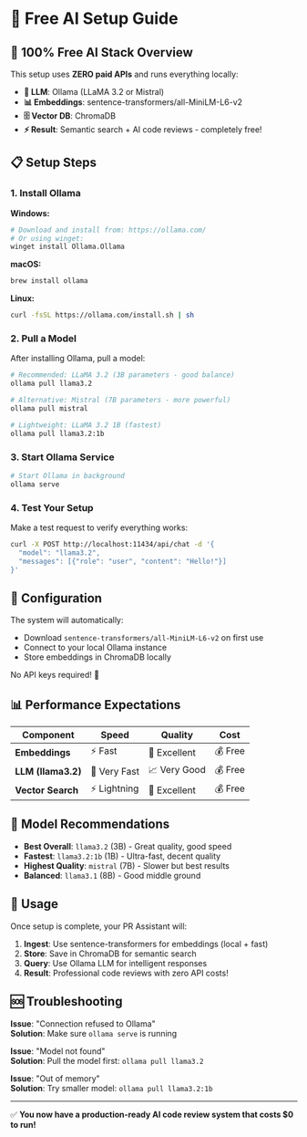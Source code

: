 # 🚀 Free AI Setup Guide

## 🎯 100% Free AI Stack Overview

This setup uses **ZERO paid APIs** and runs everything locally:

- **🧠 LLM**: Ollama (LLaMA 3.2 or Mistral)
- **📊 Embeddings**: sentence-transformers/all-MiniLM-L6-v2  
- **🗄️ Vector DB**: ChromaDB
- **⚡ Result**: Semantic search + AI code reviews - completely free!

## 📋 Setup Steps

### 1. Install Ollama

**Windows:**
```bash
# Download and install from: https://ollama.com/
# Or using winget:
winget install Ollama.Ollama
```

**macOS:**
```bash
brew install ollama
```

**Linux:**
```bash
curl -fsSL https://ollama.com/install.sh | sh
```

### 2. Pull a Model

After installing Ollama, pull a model:

```bash
# Recommended: LLaMA 3.2 (3B parameters - good balance)
ollama pull llama3.2

# Alternative: Mistral (7B parameters - more powerful)
ollama pull mistral

# Lightweight: LLaMA 3.2 1B (fastest)
ollama pull llama3.2:1b
```

### 3. Start Ollama Service

```bash
# Start Ollama in background
ollama serve
```

### 4. Test Your Setup

Make a test request to verify everything works:

```bash
curl -X POST http://localhost:11434/api/chat -d '{
  "model": "llama3.2",
  "messages": [{"role": "user", "content": "Hello!"}]
}'
```

## 🔧 Configuration

The system will automatically:
- Download `sentence-transformers/all-MiniLM-L6-v2` on first use
- Connect to your local Ollama instance
- Store embeddings in ChromaDB locally

No API keys required! 🎉

## 📊 Performance Expectations

| Component | Speed | Quality | Cost |
|-----------|--------|---------|------|
| **Embeddings** | ⚡ Fast | 🎯 Excellent | 💰 Free |
| **LLM (llama3.2)** | 🚀 Very Fast | 📈 Very Good | 💰 Free |
| **Vector Search** | ⚡ Lightning | 🎯 Excellent | 💰 Free |

## 🎯 Model Recommendations

- **Best Overall**: `llama3.2` (3B) - Great quality, good speed
- **Fastest**: `llama3.2:1b` (1B) - Ultra-fast, decent quality  
- **Highest Quality**: `mistral` (7B) - Slower but best results
- **Balanced**: `llama3.1` (8B) - Good middle ground

## 🚀 Usage

Once setup is complete, your PR Assistant will:

1. **Ingest**: Use sentence-transformers for embeddings (local + fast)
2. **Store**: Save in ChromaDB for semantic search
3. **Query**: Use Ollama LLM for intelligent responses
4. **Result**: Professional code reviews with zero API costs!

## 🆘 Troubleshooting

**Issue**: "Connection refused to Ollama"  
**Solution**: Make sure `ollama serve` is running

**Issue**: "Model not found"  
**Solution**: Pull the model first: `ollama pull llama3.2`

**Issue**: "Out of memory"  
**Solution**: Try smaller model: `ollama pull llama3.2:1b`

---

✅ **You now have a production-ready AI code review system that costs $0 to run!**

